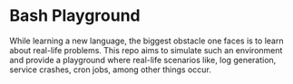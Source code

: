 # Bash Playground

While learning a new language, the biggest obstacle one faces is to learn about real-life problems. This repo aims to simulate such an environment and provide a playground where real-life scenarios like, log generation, service crashes, cron jobs, among other things occur.
